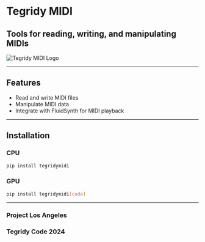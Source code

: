 # Tegridy MIDI

## Tools for reading, writing, and manipulating MIDIs

![Tegridy MIDI Logo](https://github.com/user-attachments/assets/6b1f98e1-255c-4e76-ba24-46f37ad36b46)

***

## Features

- Read and write MIDI files
- Manipulate MIDI data
- Integrate with FluidSynth for MIDI playback

***

## Installation

### CPU

```sh
pip install tegridymidi
```

### GPU

```sh
pip install tegridymidi[cuda]
```

***

### Project Los Angeles
### Tegridy Code 2024
